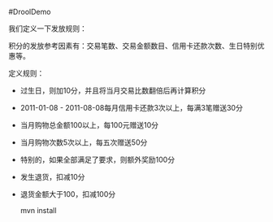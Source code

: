 #DroolDemo

我们定义一下发放规则：

积分的发放参考因素有：交易笔数、交易金额数目、信用卡还款次数、生日特别优惠等。

定义规则：  
- 过生日，则加10分，并且将当月交易比数翻倍后再计算积分  
- 2011-01-08 - 2011-08-08每月信用卡还款3次以上，每满3笔赠送30分  
- 当月购物总金额100以上，每100元赠送10分  
- 当月购物次数5次以上，每五次赠送50分  
- 特别的，如果全部满足了要求，则额外奖励100分  
- 发生退货，扣减10分  
- 退货金额大于100，扣减100分  

	mvn install
	